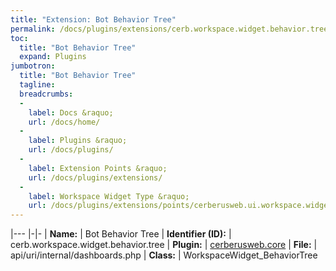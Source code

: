 ```yaml
---
title: "Extension: Bot Behavior Tree"
permalink: /docs/plugins/extensions/cerb.workspace.widget.behavior.tree/
toc:
  title: "Bot Behavior Tree"
  expand: Plugins
jumbotron:
  title: "Bot Behavior Tree"
  tagline: 
  breadcrumbs:
  -
    label: Docs &raquo;
    url: /docs/home/
  -
    label: Plugins &raquo;
    url: /docs/plugins/
  -
    label: Extension Points &raquo;
    url: /docs/plugins/extensions/
  -
    label: Workspace Widget Type &raquo;
    url: /docs/plugins/extensions/points/cerberusweb.ui.workspace.widget
---
```


|---
|-|-
| **Name:** | Bot Behavior Tree
| **Identifier (ID):** | cerb.workspace.widget.behavior.tree
| **Plugin:** | [cerberusweb.core](/docs/plugins/cerberusweb.core/)
| **File:** | api/uri/internal/dashboards.php
| **Class:** | WorkspaceWidget_BehaviorTree

